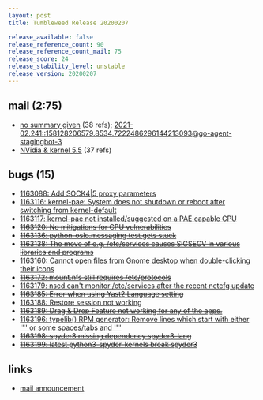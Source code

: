 ```yaml
---
layout: post
title: Tumbleweed Release 20200207

release_available: false
release_reference_count: 90
release_reference_count_mail: 75
release_score: 24
release_stability_level: unstable
release_version: 20200207
---
```


## mail (2:75)

- [no summary given](https://lists.opensuse.org/archives/list/factory@lists.opensuse.org/thread/3VRNMIF46AQQT7FKE3NF4UXWSVNWBVEJ) (38 refs); [2021-02.241::<158128206579.8534.7222486296144213093@go-agent-stagingbot-3>](https://lists.opensuse.org/archives/list/factory@lists.opensuse.org/thread/3VRNMIF46AQQT7FKE3NF4UXWSVNWBVEJ)
- [NVidia & kernel 5.5](https://lists.opensuse.org/opensuse-factory/2020-02/msg00242.html) (37 refs)

## bugs (15)

<!--more-->

- [1163088: Add SOCK4|5 proxy parameters](https://bugzilla.opensuse.org/show_bug.cgi?id=1163088)
- [1163116: kernel-pae: System does not shutdown or reboot after switching from kernel-default](https://bugzilla.opensuse.org/show_bug.cgi?id=1163116)
- ~~[1163117: kernel-pae not installed/suggested on a PAE capable CPU](https://bugzilla.opensuse.org/show_bug.cgi?id=1163117)~~
- ~~[1163120: No mitigations for CPU vulnerabilities](https://bugzilla.opensuse.org/show_bug.cgi?id=1163120)~~
- ~~[1163136: python-oslo.messaging test gets stuck](https://bugzilla.opensuse.org/show_bug.cgi?id=1163136)~~
- ~~[1163138: The move of e.g. /etc/services causes SIGSEGV in various libraries and programs](https://bugzilla.opensuse.org/show_bug.cgi?id=1163138)~~
- [1163160: Cannot open files from Gnome desktop when double-clicking their icons](https://bugzilla.opensuse.org/show_bug.cgi?id=1163160)
- ~~[1163172: mount.nfs still requires /etc/protocols](https://bugzilla.opensuse.org/show_bug.cgi?id=1163172)~~
- ~~[1163179: nscd can't monitor /etc/services after the recent netcfg update](https://bugzilla.opensuse.org/show_bug.cgi?id=1163179)~~
- ~~[1163185: Error when using Yast2 Language setting](https://bugzilla.opensuse.org/show_bug.cgi?id=1163185)~~
- [1163188: Restore session not working](https://bugzilla.opensuse.org/show_bug.cgi?id=1163188)
- ~~[1163189: Drag & Drop Feature not working for any of the apps.](https://bugzilla.opensuse.org/show_bug.cgi?id=1163189)~~
- [1163196: typelib() RPM generator: Remove lines which start with either '"' or some spaces/tabs and '"'](https://bugzilla.opensuse.org/show_bug.cgi?id=1163196)
- ~~[1163198: spyder3 missing dependency  spyder3-lang](https://bugzilla.opensuse.org/show_bug.cgi?id=1163198)~~
- ~~[1163199: latest python3-spyder-kernels break spyder3](https://bugzilla.opensuse.org/show_bug.cgi?id=1163199)~~



## links

- [mail announcement](https://lists.opensuse.org/archives/list/factory@lists.opensuse.org/thread/3VRNMIF46AQQT7FKE3NF4UXWSVNWBVEJ)
